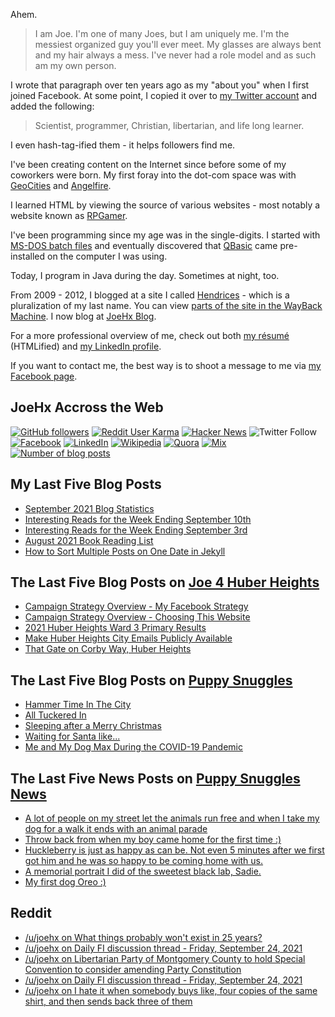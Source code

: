 Ahem.

> I am Joe. I'm one of many Joes, but I am uniquely me. I'm the messiest organized guy you'll ever meet. My glasses are always bent and my hair always a mess. I've never had a role model and as such am my own person.

I wrote that paragraph over ten years ago as my "about you" when I first joined Facebook. At some point, I copied it over to [my Twitter account](https://twitter.com/JoeHxBlog) and added the following:

> Scientist, programmer, Christian, libertarian, and life long learner.

I even hash-tag-ified them - it helps followers find me.

I've been creating content on the Internet since before some of my coworkers were born. My first foray into the dot-com space was with [GeoCities](https://en.wikipedia.org/wiki/Yahoo!_GeoCities) and [Angelfire](https://en.wikipedia.org/wiki/Angelfire).

I learned HTML by viewing the source of various websites - most notably a website known as [RPGamer](https://rpgamer.com/).

I've been programming since my age was in the single-digits. I started with [MS-DOS batch files](https://en.wikipedia.org/wiki/Batch_file) and eventually discovered that [QBasic](https://en.wikipedia.org/wiki/QBasic) came pre-installed on the computer I was using.

Today, I program in Java during the day. Sometimes at night, too.

From 2009 - 2012, I blogged at a site I called [Hendrices](https://www.facebook.com/Hendricescom/) - which is a pluralization of my last name. You can view [parts of the site in the WayBack Machine](https://web.archive.org/web/20090731115109/http://www.hendrices.com/). I now blog at [JoeHx Blog](https://www.joehxblog.com/).

For a more professional overview of me, check out both [my r&eacute;sum&eacute;](https://www.joehxblog.com/resume/) (HTMLified) and [my LinkedIn profile](https://www.linkedin.com/in/joehx/).

If you want to contact me, the best way is to shoot a message to me via [my Facebook page](https://www.facebook.com/JoeHxBlog/).

## JoeHx Accross the Web

[![GitHub followers](https://img.shields.io/github/followers/hendrixjoseph?label=GitHub&style=for-the-badge&logo=github)](https://github.com/hendrixjoseph)
[![Reddit User Karma](https://img.shields.io/reddit/user-karma/combined/joehx?label=Reddit&style=for-the-badge&logo=reddit)](https://www.reddit.com/user/joehx/)
[![Hacker News](https://img.shields.io/badge/dynamic/json?label=hacker+news&query=%24.karma&url=https%3A%2F%2Fhacker-news.firebaseio.com%2Fv0%2Fuser%2Fjoehx2.json&color=ff6600&style=for-the-badge&logo=y-combinator)](https://news.ycombinator.com/user?id=joehx2)
![Twitter Follow](https://img.shields.io/twitter/follow/JoeHxBlog?label=Twitter&style=for-the-badge&logo=twitter&color=1da1f2)
[![Facebook](https://img.shields.io/static/v1?label=FACEBOOK&message=137%20LIKES&color=3b5998&style=for-the-badge&logo=facebook)](https://www.facebook.com/JoeHxBlog)
[![LinkedIn](https://img.shields.io/static/v1?label=linkedin&message=193%20connections&color=2867b2&style=for-the-badge&logo=linkedin)](https://www.linkedin.com/in/joehx)
[![Wikipedia](https://img.shields.io/badge/dynamic/xml?label=wikipedia&query=%2F%2F%2A%5B%40id%3D%22general-stats%22%5D%2Fdiv%2Fdiv%2Fdiv%5B1%5D%2Ftable%2Ftbody%2Ftr%5B11%5D%2Ftd%5B2%5D%2Fstrong&suffix=%20edits&url=https%3A%2F%2Fxtools.wmflabs.org%2Fec%2Fen.wikipedia.org%2FHendrixjoseph&style=for-the-badge&logo=wikipedia&color=9f9f9f)](https://en.wikipedia.org/wiki/User:Hendrixjoseph)
[![Quora](https://img.shields.io/static/v1?label=quora&message=110%20followers&color=b92b27&style=for-the-badge&logo=quora&logoColor=b92b27)](https://www.quora.com/profile/Joseph-Hendrix)
[![Mix](https://img.shields.io/static/v1?label=mix&message=14k%20followers&color=ff8126&style=for-the-badge&logo=mix&logoColor=ff8126)](https://mix.com/joehx)
[![Number of blog posts](https://img.shields.io/endpoint?style=for-the-badge&url=https%3A%2F%2Fwww.joehxblog.com%2Fdata%2Fnumposts.json)](https://www.joehxblog.com/)

## My Last Five Blog Posts

<!-- JOEHXBLOG:START -->
- [September 2021 Blog Statistics](https://www.joehxblog.com/september-2021-blog-statistics/)
- [Interesting Reads for the Week Ending September 10th](https://www.joehxblog.com/september-10-2021-interesting-reads/)
- [Interesting Reads for the Week Ending September 3rd](https://www.joehxblog.com/september-4-2021-interesting-reads/)
- [August 2021 Book Reading List](https://www.joehxblog.com/august-2021-book-reading-list/)
- [How to Sort Multiple Posts on One Date in Jekyll](https://www.joehxblog.com/sort-multiple-posts-on-one-date-in-jekyll/)
<!-- JOEHXBLOG:END -->

## The Last Five Blog Posts on [Joe 4 Huber Heights](https://www.joe4huberheights.com/)

<!-- JOE4HUBERHEIGHTS:START -->
- [Campaign Strategy Overview - My Facebook Strategy](https://www.joe4huberheights.com/my-facebook-strategy/)
- [Campaign Strategy Overview - Choosing This Website](https://www.joe4huberheights.com/choosing-this-website/)
- [2021 Huber Heights Ward 3 Primary Results](https://www.joe4huberheights.com/2021-huber-heights-primary-results/)
- [Make Huber Heights City Emails Publicly Available](https://www.joe4huberheights.com/make-huber-heights-city-emails-publicly-available/)
- [That Gate on Corby Way, Huber Heights](https://www.joe4huberheights.com/that-gate-on-corby-way/)
<!-- JOE4HUBERHEIGHTS:END -->

## The Last Five Blog Posts on [Puppy Snuggles](https://www.puppy-snuggles.com/)

<!-- PUPPY-SNUGGLES:START -->
- [Hammer Time In The City](https://www.puppy-snuggles.com/blog/hammer-time-in-the-city/)
- [All Tuckered In](https://www.puppy-snuggles.com/blog/all-tuckered-in/)
- [Sleeping after a Merry Christmas](https://www.puppy-snuggles.com/blog/sleeping-after-a-merry-christmas/)
- [Waiting for Santa like...](https://www.puppy-snuggles.com/blog/waiting-for-santa-like/)
- [Me and My Dog Max During the COVID-19 Pandemic](https://www.puppy-snuggles.com/blog/me-and-my-dog-max-during-the-covid-19-pandemic/)
<!-- PUPPY-SNUGGLES:END -->

## The Last Five News Posts on [Puppy Snuggles News](https://news.puppy-snuggles.com/)

<!-- PUPPY-SNUGGLES-NEWS:START -->
- [A lot of people on my street let the animals run free and when I take my dog for a walk it ends with an animal parade](https://news.puppy-snuggles.com/7416692/a-lot-of-people-on-my-street-let-the-animals-run-free-and-when-i-take-my-dog-for-a-walk-it-ends-with-an-animal-parade)
- [Throw back from when my boy came home for the first time :)](https://news.puppy-snuggles.com/9954013/throw-back-from-when-my-boy-came-home-for-the-first-time)
- [Huckleberry is just as happy as can be. Not even 5 minutes after we first got him and he was so happy to be coming home with us.](https://news.puppy-snuggles.com/9954012/huckleberry-is-just-as-happy-as-can-be-not-even-5-minutes-after-we-first-got-him-and-he-was-so-happy-to-be-coming-home-with-us)
- [A memorial portrait I did of the sweetest black lab, Sadie.](https://news.puppy-snuggles.com/9954006/a-memorial-portrait-i-did-of-the-sweetest-black-lab-sadie)
- [My first dog Oreo :)](https://news.puppy-snuggles.com/9954008/my-first-dog-oreo)
<!-- PUPPY-SNUGGLES-NEWS:END -->

## Reddit

<!-- REDDIT:START -->
- [/u/joehx on What things probably won't exist in 25 years?](https://www.reddit.com/r/AskReddit/comments/pvzlmc/what_things_probably_wont_exist_in_25_years/heeof47/)
- [/u/joehx on Daily FI discussion thread - Friday, September 24, 2021](https://www.reddit.com/r/financialindependence/comments/pufvxj/daily_fi_discussion_thread_friday_september_24/he61pd2/)
- [/u/joehx on Libertarian Party of Montgomery County to hold Special Convention to consider amending Party Constitution](https://www.reddit.com/r/LibertarianPartyOhio/comments/prjqi1/libertarian_party_of_montgomery_county_to_hold/he4ey07/)
- [/u/joehx on Daily FI discussion thread - Friday, September 24, 2021](https://www.reddit.com/r/financialindependence/comments/pufvxj/daily_fi_discussion_thread_friday_september_24/he32ocl/)
- [/u/joehx on I hate it when somebody buys like, four copies of the same shirt, and then sends back three of them](https://www.reddit.com/r/AmazonMerch/comments/pqylwp/i_hate_it_when_somebody_buys_like_four_copies_of/hdhbycm/)
<!-- REDDIT:END -->
